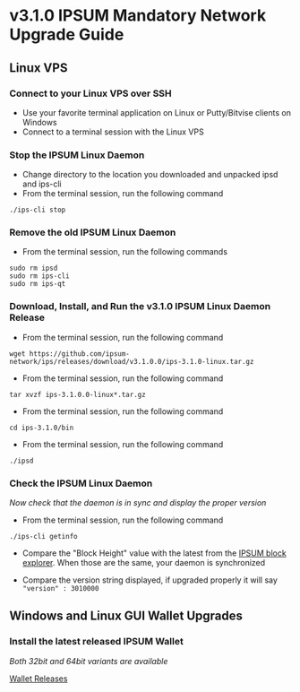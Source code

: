 # v3.1.0 IPSUM Mandatory Network Upgrade Guide

## Linux VPS

### Connect to your Linux VPS over SSH

  * Use your favorite terminal application on Linux or Putty/Bitvise clients on Windows
  * Connect to a terminal session with the Linux VPS

### Stop the IPSUM Linux Daemon

  * Change directory to the location you downloaded and unpacked ipsd and ips-cli
  * From the terminal session, run the following command
  ```
  ./ips-cli stop
  ```

### Remove the old IPSUM Linux Daemon

  * From the terminal session, run the following commands
  ```
  sudo rm ipsd
  sudo rm ips-cli
  sudo rm ips-qt
  ```

### Download, Install, and Run the v3.1.0 IPSUM Linux Daemon Release

  * From the terminal session, run the following command
  ```
  wget https://github.com/ipsum-network/ips/releases/download/v3.1.0.0/ips-3.1.0-linux.tar.gz
  ```

  * From the terminal session, run the following command
  ```
  tar xvzf ips-3.1.0.0-linux*.tar.gz
  ```

  * From the terminal session, run the following command
  ```
  cd ips-3.1.0/bin
  ```

  * From the terminal session, run the following command
  ```
  ./ipsd
  ```

### Check the IPSUM Linux Daemon 
*Now check that the daemon is in sync and display the proper version*

  * From the terminal session, run the following command
  ```
  ./ips-cli getinfo
  ```

  * Compare the "Block Height" value with the latest from the [IPSUM block explorer](https://explorer.ipsum.network/). When those are the same, your daemon is synchronized

  * Compare the version string displayed, if upgraded properly it will say ```"version" : 3010000```

## Windows and Linux GUI Wallet Upgrades

### Install the latest released IPSUM Wallet
*Both 32bit and 64bit variants are available* 

[Wallet Releases](https://github.com/ipsum-network/ips/releases)


